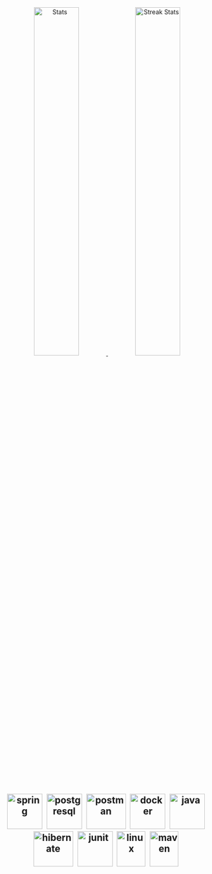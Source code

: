 
<div align="center">
    <a href="https://github-readme-stats.vercel.app">
        <img width="45%" alt="Stats" src="https://github-readme-stats.vercel.app/api?&include_all_commits=true&username=T0nystoyz&show_icons=true&theme=merko&custom_title=my+stats&hide_border=true"/>
    </a>
    <a href="https://github-readme-streak-stats.herokuapp.com">
        <img width="45%" alt="Streak Stats" src="https://github-readme-streak-stats.herokuapp.com/?user=T0nystoyz&show_icons=true&theme=merko&hide_border=true"/>
    </a>
</div>

<h2 align="center">
<div>
  <img src="https://cdn.jsdelivr.net/gh/devicons/devicon/icons/spring/spring-original-wordmark.svg" title="spring" alt="spring" width="80" height="80"/>&nbsp;
  <img src="https://cdn.jsdelivr.net/gh/devicons/devicon/icons/postgresql/postgresql-original-wordmark.svg" title="postgresql" alt="postgresql" width="80" height="80"/>&nbsp;
  <img src="https://voyager.postman.com/logo/postman-logo-orange-stacked.svg" title="postman" alt="postman" width="90" height="80"/>&nbsp;
  <img src="https://cdn.jsdelivr.net/gh/devicons/devicon/icons/docker/docker-original-wordmark.svg" title="docker" alt="docker" width="80" height="80"/>&nbsp;
  <img src="https://cdn.jsdelivr.net/gh/devicons/devicon/icons/java/java-original-wordmark.svg" title="java" alt="java" width="80" height="80"/>&nbsp;
  <img src="https://hibernate.org/images/hibernate-logo.svg" title="hibernate" alt="hibernate" width="90" height="80"/>&nbsp;
  <img src="https://raw.githubusercontent.com/junit-team/junit5/86465f4f491219ad0c0cf9c64eddca7b0edeb86f/assets/img/junit5-logo.svg" title="junit" alt="junit" width="80" height="80"/>&nbsp;
  <img src="https://upload.wikimedia.org/wikipedia/commons/b/b0/NewTux.svg" title="linux" alt="linux" width="65" height="80"/>&nbsp;
  <img src="https://www.svgrepo.com/show/373829/maven.svg" title="maven" alt="maven" width="65" height="80"/>&nbsp;
</div>
  </h2>   
